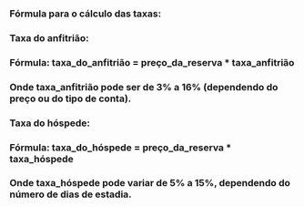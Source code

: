 ### Fórmula para o cálculo das taxas:

### Taxa do anfitrião:
### Fórmula: taxa_do_anfitrião = preço_da_reserva * taxa_anfitrião
### Onde taxa_anfitrião pode ser de 3% a 16% (dependendo do preço ou do tipo de conta).

### Taxa do hóspede:
### Fórmula: taxa_do_hóspede = preço_da_reserva * taxa_hóspede
### Onde taxa_hóspede pode variar de 5% a 15%, dependendo do número de dias de estadia.